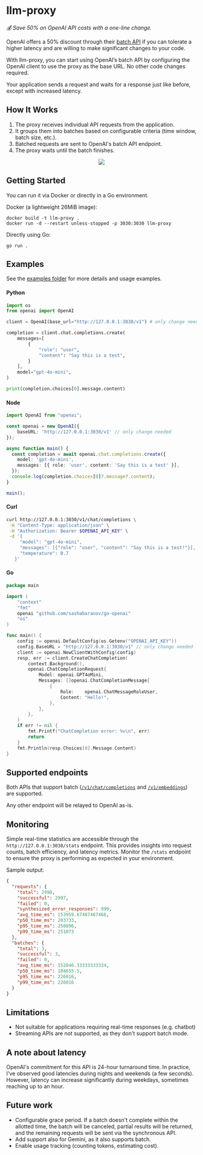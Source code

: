 # llm-proxy

*💰 Save 50% on OpenAI API costs with a one-line change.*

OpenAI offers a 50% discount through their [batch API](https://platform.openai.com/docs/guides/batch/overview)
if you can tolerate a higher latency and are willing
to make significant changes to your code.

With llm-proxy, you can start using OpenAI’s batch API by
configuring the OpenAI client to use the proxy as the base URL.
No other code changes required.

Your application sends a request and waits for a response just like before, except with increased latency.

## How It Works

1. The proxy receives individual API requests from the application.
2. It groups them into batches based on configurable criteria (time window, batch size, etc.).
3. Batched requests are sent to OpenAI's batch API endpoint.
4. The proxy waits until the batch finishes.

<p align="center">
	<img src='/imgs/diagram.png'>
</p>

## Getting Started

You can run it via Docker or directly in a Go environment.

Docker (a lightweight 26MiB image):
```
docker build -t llm-proxy .
docker run -d --restart unless-stopped -p 3030:3030 llm-proxy
```

Directly using Go:
```
go run .
```

## Examples
See the [examples folder](/tree/main/examples) for more details and usage examples.

#### Python
```python
import os
from openai import OpenAI

client = OpenAI(base_url="http://127.0.0.1:3030/v1") # only change needed

completion = client.chat.completions.create(
    messages=[
        {
            "role": "user",
            "content": "Say this is a test",
        }
    ],
    model="gpt-4o-mini",
)

print(completion.choices[0].message.content)
```

#### Node
```typescript
import OpenAI from "openai";

const openai = new OpenAI({
	baseURL: 'http://127.0.0.1:3030/v1' // only change needed
});

async function main() {
  const completion = await openai.chat.completions.create({
    model: 'gpt-4o-mini',
    messages: [{ role: 'user', content: 'Say this is a test' }],
  });
  console.log(completion.choices[0]?.message?.content);
}

main();
```

#### Curl
```sh
curl http://127.0.0.1:3030/v1/chat/completions \
 -H "Content-Type: application/json" \
 -H "Authorization: Bearer $OPENAI_API_KEY" \
 -d '{
     "model": "gpt-4o-mini",
     "messages": [{"role": "user", "content": "Say this is a test!"}],
     "temperature": 0.7
   }'
```

#### Go
```go
package main

import (
	"context"
	"fmt"
	openai "github.com/sashabaranov/go-openai"
	"os"
)

func main() {
	config := openai.DefaultConfig(os.Getenv("OPENAI_API_KEY"))
	config.BaseURL = "http://127.0.0.1:3030/v1" // only change needed
	client := openai.NewClientWithConfig(config)
	resp, err := client.CreateChatCompletion(
		context.Background(),
		openai.ChatCompletionRequest{
			Model: openai.GPT4oMini,
			Messages: []openai.ChatCompletionMessage{
				{
					Role:    openai.ChatMessageRoleUser,
					Content: "Hello!",
				},
			},
		},
	)
	if err != nil {
		fmt.Printf("ChatCompletion error: %v\n", err)
		return
	}
	fmt.Println(resp.Choices[0].Message.Content)
}
```

## Supported endpoints
Both APIs that support batch ([`/v1/chat/completions`](https://platform.openai.com/docs/api-reference/chat) and [`/v1/embeddings`](https://platform.openai.com/docs/api-reference/embeddings)) are supported.

Any other endpoint will be relayed to OpenAI as-is.

## Monitoring
Simple real-time statistics are accessible through the `http://127.0.0.1:3030/stats` endpoint. This provides insights into request counts, batch efficiency, and latency metrics.
Monitor the `/stats` endpoint to ensure the proxy is performing as expected in your environment.

Sample output:
```json
{
  "requests": {
    "total": 2998,
    "successful": 2997,
    "failed": 0,
    "synthesized_error_responses": 999,
    "avg_time_ms": 153959.67467467466,
    "p50_time_ms": 203733,
    "p95_time_ms": 250896,
    "p99_time_ms": 251073
  },
  "batches": {
    "total": 3,
    "successful": 3,
    "failed": 0,
    "avg_time_ms": 152846.33333333334,
    "p50_time_ms": 104655.5,
    "p95_time_ms": 226016,
    "p99_time_ms": 226016
  }
}
```

## Limitations
- Not suitable for applications requiring real-time responses (e.g. chatbot)
- Streaming APIs are not supported, as they don't support batch mode.

## A note about latency
OpenAI's commitment for this API is 24-hour turnaround time.
In practice, I've observed good latencies during nights and weekends (a few seconds).
However, latency can increase significantly during weekdays, sometimes reaching up to an hour.

## Future work
- Configurable grace period. If a batch doesn't complete within the allotted time, 
the batch will be canceled, partial results will be returned,
and the remaining requests will be sent via the synchronous API.
- Add support also for Gemini, as it also supports batch.
- Enable usage tracking (counting tokens, estimating cost).
